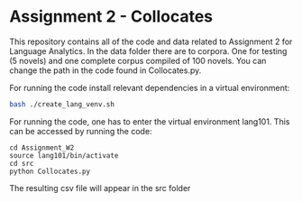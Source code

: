 # Assignment 2 - Collocates
This repository contains all of the code and data related to Assignment 2 for Language Analytics.
In the data folder there are to corpora. One for testing (5 novels) and one complete corpus compiled of 100 novels.
You can change the path in the code found in Collocates.py.

For running the code install relevant dependencies in a virtual environment:
```bash
bash ./create_lang_venv.sh
```

For running the code, one has to enter the virtual environment lang101. This can be accessed by running the code:
```
cd Assignment_W2
source lang101/bin/activate
cd src
python Collocates.py
```
The resulting csv file will appear in the src folder
